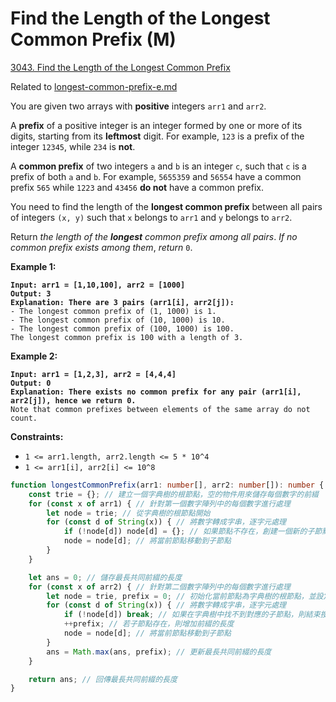 # Find the Length of the Longest Common Prefix (M)

[3043. Find the Length of the Longest Common Prefix](https://leetcode.com/problems/find-the-length-of-the-longest-common-prefix/)

Related to [longest-common-prefix-e.md](longest-common-prefix-e.md "mention")



You are given two arrays with **positive** integers `arr1` and `arr2`.

A **prefix** of a positive integer is an integer formed by one or more of its digits, starting from its **leftmost** digit. For example, `123` is a prefix of the integer `12345`, while `234` is **not**.

A **common prefix** of two integers `a` and `b` is an integer `c`, such that `c` is a prefix of both `a` and `b`. For example, `5655359` and `56554` have a common prefix `565` while `1223` and `43456` **do not** have a common prefix.

You need to find the length of the **longest common prefix** between all pairs of integers `(x, y)` such that `x` belongs to `arr1` and `y` belongs to `arr2`.

Return _the length of the **longest** common prefix among all pairs_. _If no common prefix exists among them_, _return_ `0`.

&#x20;

**Example 1:**

<pre><code><strong>Input: arr1 = [1,10,100], arr2 = [1000]
</strong><strong>Output: 3
</strong><strong>Explanation: There are 3 pairs (arr1[i], arr2[j]):
</strong>- The longest common prefix of (1, 1000) is 1.
- The longest common prefix of (10, 1000) is 10.
- The longest common prefix of (100, 1000) is 100.
The longest common prefix is 100 with a length of 3.
</code></pre>

**Example 2:**

<pre><code><strong>Input: arr1 = [1,2,3], arr2 = [4,4,4]
</strong><strong>Output: 0
</strong><strong>Explanation: There exists no common prefix for any pair (arr1[i], arr2[j]), hence we return 0.
</strong>Note that common prefixes between elements of the same array do not count.
</code></pre>

&#x20;

**Constraints:**

* `1 <= arr1.length, arr2.length <= 5 * 10^4`
* `1 <= arr1[i], arr2[i] <= 10^8`





```typescript
function longestCommonPrefix(arr1: number[], arr2: number[]): number {
    const trie = {}; // 建立一個字典樹的根節點，空的物件用來儲存每個數字的前綴
    for (const x of arr1) { // 針對第一個數字陣列中的每個數字進行處理
        let node = trie; // 從字典樹的根節點開始
        for (const d of String(x)) { // 將數字轉成字串，逐字元處理
            if (!node[d]) node[d] = {}; // 如果節點不存在，創建一個新的子節點
            node = node[d]; // 將當前節點移動到子節點
        }
    }

    let ans = 0; // 儲存最長共同前綴的長度
    for (const x of arr2) { // 針對第二個數字陣列中的每個數字進行處理
        let node = trie, prefix = 0; // 初始化當前節點為字典樹的根節點，並設定初始前綴長度為 0
        for (const d of String(x)) { // 將數字轉成字串，逐字元處理
            if (!node[d]) break; // 如果在字典樹中找不到對應的子節點，則結束搜尋
            ++prefix; // 若子節點存在，則增加前綴的長度
            node = node[d]; // 將當前節點移動到子節點
        }
        ans = Math.max(ans, prefix); // 更新最長共同前綴的長度
    }

    return ans; // 回傳最長共同前綴的長度
}
```
